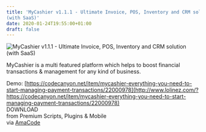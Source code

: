 ```yaml
---
title: 'MyCashier v1.1.1 - Ultimate Invoice, POS, Inventory and CRM solution
(with SaaS)'
date: 2020-01-24T19:55:00+01:00
draft: false
---
```


![MyCashier v1.1.1 - Ultimate Invoice, POS, Inventory and CRM solution (with SaaS)](http://www.codelist.cc/uploads/posts/2020-01/1579891339_mycashier.jpg "MyCashier v1.1.1 - Ultimate Invoice, POS, Inventory and CRM solution (with SaaS)")  
  
MyCashier is a multi featured platform which helps to boost financial transactions & management for any kind of business.  
  
Demo: [https://codecanyon.net/item/mycashier-everything-you-need-to-start-managing-payment-transactions/22000978](http://www.lolinez.com/?https://codecanyon.net/item/mycashier-everything-you-need-to-start-managing-payment-transactions/22000978)  
DOWNLOAD  
from Premium Scripts, Plugins & Mobile  
via [AmaCode](https://amazcode.ooo)